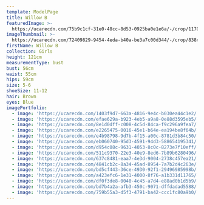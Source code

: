 ```yaml
---
template: ModelPage
title: Willow B
featuredImage: >-
  https://ucarecdn.com/75b9c1cf-31e0-48cc-8d53-0925ba0e1e6a/-/crop/1170x679/0,49/-/preview/
imageThumbnail: >-
  https://ucarecdn.com/72409829-9454-4eda-b40a-be3a7c00d344/-/crop/838x1123/217,145/-/preview/
firstName: Willow B
collection: Girls
height: 121cm
measurementType: bust
bust: 56cm
waist: 55cm
hips: 59cm
size: 5-6
shoeSize: 11-12
hair: Brown
eyes: Blue
imagePortfolio:
  - image: 'https://ucarecdn.com/1403f9d7-663a-4816-9e4c-b030ea44c1e2/'
  - image: 'https://ucarecdn.com/efae629a-b923-4eb5-a9a8-0e88d3595eb5/'
  - image: 'https://ucarecdn.com/8e1d0dff-c008-4c5d-84ca-f9c296a9fea7/'
  - image: 'https://ucarecdn.com/e2265475-0016-45e1-b64e-ea194be8f64b/'
  - image: 'https://ucarecdn.com/e4b98798-9d7b-4f15-a00c-8781d3b84c50/'
  - image: 'https://ucarecdn.com/eb060740-95d3-4591-94d3-588654195341/'
  - image: 'https://ucarecdn.com/d954c08c-9631-4053-8c0c-8273e7f10eff/'
  - image: 'https://ucarecdn.com/511c9370-22e3-40e9-8ed6-7b89b6280496/'
  - image: 'https://ucarecdn.com/637c8481-eaa7-4e3d-9004-2738c457ea21/'
  - image: 'https://ucarecdn.com/4841cb2c-8a34-45ad-8954-7a7b2d4c263e/'
  - image: 'https://ucarecdn.com/bd5cf443-36ce-4930-92f1-29496985998b/'
  - image: 'https://ucarecdn.com/a423efc6-1e31-4000-8f76-a1b331d11765/'
  - image: 'https://ucarecdn.com/df0f3de8-0040-4c45-a7d4-e88ad0b1d5b9/'
  - image: 'https://ucarecdn.com/bd7b4a2a-afb3-450c-9071-dffdadad5588/'
  - image: 'https://ucarecdn.com/759b55a3-d5f3-4791-ba42-ccc1fc80a9b0/'
---
```


